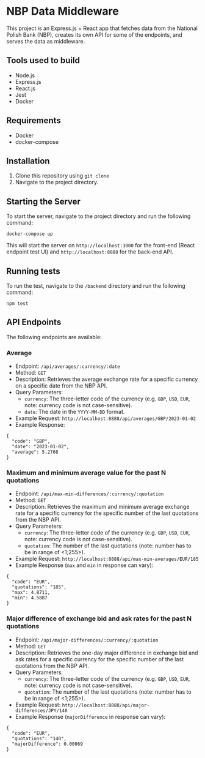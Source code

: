 # NBP Data Middleware

This project is an Express.js + React app that fetches data from the National Polish Bank (NBP), creates its own API for some of the endpoints, and serves the data as middleware.

## Tools used to build

- Node.js
- Express.js
- React.js
- Jest
- Docker

## Requirements

- Docker
- docker-compose

## Installation

1. Clone this repository using `git clone`
2. Navigate to the project directory.

## Starting the Server

To start the server, navigate to the project directory and run the following command:

```
docker-compose up
```

This will start the server on `http://localhost:3000` for the front-end (React endpoint test UI) and `http://localhost:8888` for the back-end API.

## Running tests

To run the test, navigate to the `/backend` directory and run the following command:

```
npm test
```

## API Endpoints

The following endpoints are available:

### Average

- Endpoint: `/api/averages/:currency/:date`
- Method: `GET`
- Description: Retrieves the average exchange rate for a specific currency on a specific date from the NBP API.
- Query Parameters:
  - `currency`: The three-letter code of the currency (e.g. `GBP`, `USD`, `EUR`, note: currency code is not case-sensitive).
  - `date`: The date in the `YYYY-MM-DD` format.
- Example Request: `http://localhost:8888/api/averages/GBP/2023-01-02`
- Example Response:

```
{
  "code": "GBP",
  "date": "2023-01-02",
  "average": 5.2768
}
```

### Maximum and minimum average value for the past N quotations

- Endpoint: `/api/max-min-differences/:currency/:quotation`
- Method: `GET`
- Description: Retrieves the maximum and minimum average exchange rate for a specific currency for the specific number of the last quotations from the NBP API.
- Query Parameters:
  - `currency`: The three-letter code of the currency (e.g. `GBP`, `USD`, `EUR`, note: currency code is not case-sensitive).
  - `quotation`: The number of the last quotations (note: number has to be in range of <1;255>).
- Example Request: `http://localhost:8888/api/max-min-averages/EUR/185`
- Example Response (`max` and `min` in response can vary):

```
{
  "code": "EUR",
  "quotations": "185",
  "max": 4.8711,
  "min": 4.5887
}
```

### Major difference of exchange bid and ask rates for the past N quotations

- Endpoint: `/api/major-differences/:currency/:quotation`
- Method: `GET`
- Description: Retrieves the one-day major difference in exchange bid and ask rates for a specific currency for the specific number of the last quotations from the NBP API.
- Query Parameters:
  - `currency`: The three-letter code of the currency (e.g. `GBP`, `USD`, `EUR`, note: currency code is not case-sensitive).
  - `quotation`: The number of the last quotations (note: number has to be in range of <1;255>).
- Example Request: `http://localhost:8888/api/major-differences/JPY/140`
- Example Response (`majorDifference` in response can vary):

```
{
  "code": "EUR",
  "quotations": "140",
  "majorDifference": 0.00069
}
```
